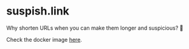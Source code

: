 # suspish.link

Why shorten URLs when you can make them longer and suspicious? 👀

Check the docker image [here](https://hub.docker.com/r/st3v3nmw/suspish).
